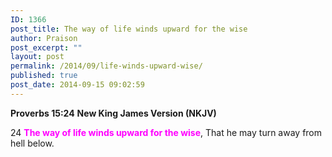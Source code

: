 ```yaml
---
ID: 1366
post_title: The way of life winds upward for the wise
author: Praison
post_excerpt: ""
layout: post
permalink: /2014/09/life-winds-upward-wise/
published: true
post_date: 2014-09-15 09:02:59
---
```

<strong>Proverbs 15:24</strong>
<strong> New King James Version (NKJV)</strong>

24 <span style="color: #ff00ff;"><strong>The way of life winds upward for the wise</strong></span>,
That he may turn away from hell below.